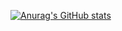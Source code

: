 [![Anurag's GitHub stats](https://github-readme-stats.vercel.app/api?username=Joonas45&hide=stars&show_icons=true&theme=onedark)](https://github.com/anuraghazra/github-readme-stats)


